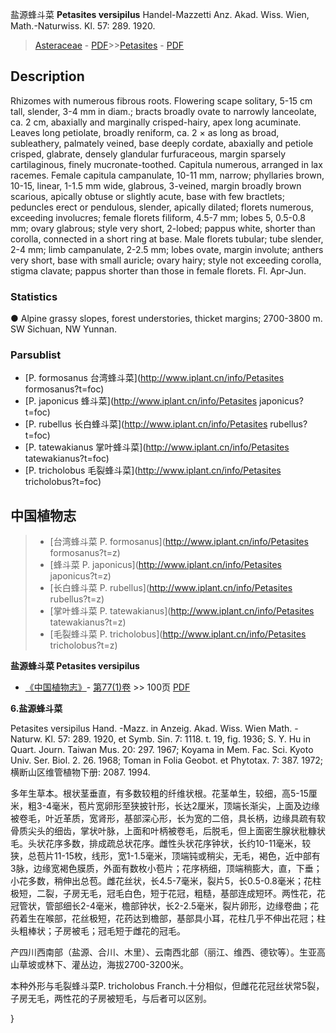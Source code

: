 盐源蜂斗菜 **Petasites versipilus** Handel-Mazzetti Anz. Akad. Wiss. Wien, Math.-Naturwiss. Kl. 57: 289. 1920.

> [Asteraceae](http://www.iplant.cn/info/Asteraceae?t=foc) - [PDF](http://www.iplant.cn/foc/pdf/Asteraceae.pdf)>>[Petasites](http://www.iplant.cn/info/Petasites?t=foc) - [PDF](http://www.iplant.cn/foc/pdf/Petasites.pdf)

## Description

Rhizomes with numerous fibrous roots. Flowering scape solitary, 5-15 cm tall, slender, 3-4 mm in diam.; bracts broadly ovate to narrowly lanceolate, ca. 2 cm, abaxially and marginally crisped-hairy, apex long acuminate. Leaves long petiolate, broadly reniform, ca. 2 × as long as broad, subleathery, palmately veined, base deeply cordate, abaxially and petiole crisped, glabrate, densely glandular furfuraceous, margin sparsely cartilaginous, finely mucronate-toothed. Capitula numerous, arranged in lax racemes. Female capitula campanulate, 10-11 mm, narrow; phyllaries brown, 10-15, linear, 1-1.5 mm wide, glabrous, 3-veined, margin broadly brown scarious, apically obtuse or slightly acute, base with few bractlets; peduncles erect or pendulous, slender, apically dilated; florets numerous, exceeding involucres; female florets filiform, 4.5-7 mm; lobes 5, 0.5-0.8 mm; ovary glabrous; style very short, 2-lobed; pappus white, shorter than corolla, connected in a short ring at base. Male florets tubular; tube slender, 2-4 mm; limb campanulate, 2-2.5 mm; lobes ovate, margin involute; anthers very short, base with small auricle; ovary hairy; style not exceeding corolla, stigma clavate; pappus shorter than those in female florets. Fl. Apr-Jun.

### Statistics
● Alpine grassy slopes, forest understories, thicket margins; 2700-3800 m. SW Sichuan, NW Yunnan.

### Parsublist

* [P.  formosanus  台湾蜂斗菜](http://www.iplant.cn/info/Petasites formosanus?t=foc)
* [P.  japonicus  蜂斗菜](http://www.iplant.cn/info/Petasites japonicus?t=foc)
* [P.  rubellus  长白蜂斗菜](http://www.iplant.cn/info/Petasites rubellus?t=foc)
* [P.  tatewakianus  掌叶蜂斗菜](http://www.iplant.cn/info/Petasites tatewakianus?t=foc)
* [P.  tricholobus  毛裂蜂斗菜](http://www.iplant.cn/info/Petasites tricholobus?t=foc)


## 中国植物志

> * [台湾蜂斗菜  P.  formosanus](http://www.iplant.cn/info/Petasites formosanus?t=z)
> * [蜂斗菜  P.  japonicus](http://www.iplant.cn/info/Petasites japonicus?t=z)
> * [长白蜂斗菜  P.  rubellus](http://www.iplant.cn/info/Petasites rubellus?t=z)
> * [掌叶蜂斗菜  P.  tatewakianus](http://www.iplant.cn/info/Petasites tatewakianus?t=z)
> * [毛裂蜂斗菜  P.  tricholobus](http://www.iplant.cn/info/Petasites tricholobus?t=z)


**盐源蜂斗菜 Petasites versipilus**

* [《中国植物志》](http://www.iplant.cn/frps)- [第77(1)卷](http://www.iplant.cn/frps/vol/77(1)) >> 100页 [PDF](http://www.iplant.cn/frps/pdf/77(1)/100.PDF)

**6.盐源蜂斗菜**

Petasites versipilus Hand. -Mazz. in Anzeig. Akad. Wiss. Wien Math. -Naturw. Kl. 57: 289. 1920, et Symb. Sin. 7: 1118. t. 19, fig. 1936; S. Y. Hu in Quart. Journ. Taiwan Mus. 20: 297. 1967; Koyama in Mem. Fac. Sci. Kyoto Univ. Ser. Biol. 2. 26. 1968; Toman in Folia Geobot. et Phytotax. 7: 387. 1972; 横断山区维管植物下册: 2087. 1994.

多年生草本。根状茎垂直，有多数较粗的纤维状根。花茎单生，较细，高5-15厘米，粗3-4毫米，苞片宽卵形至狭披针形，长达2厘米，顶端长渐尖，上面及边缘被卷毛，叶近革质，宽肾形，基部深心形，长为宽的二倍，具长柄，边缘具疏有软骨质尖头的细齿，掌状叶脉，上面和叶柄被卷毛，后脱毛，但上面密生腺状秕糠状毛。头状花序多数，排成疏总状花序。雌性头状花序钟状，长约10-11毫米，较狭，总苞片11-15枚，线形，宽1-1.5毫米，顶端钝或稍尖，无毛，褐色，近中部有3脉，边缘宽褐色膜质，外面有数枚小苞片；花序柄细，顶端稍膨大，直，下垂；小花多数，稍伸出总苞。雌花丝状，长4.5-7毫米，裂片5，长0.5-0.8毫米；花柱极短，二裂，子房无毛，冠毛白色，短于花冠，粗糙，基部连成短环。两性花，花冠管状，管部细长2-4毫米，檐部钟状，长2-2.5毫米，裂片卵形，边缘卷曲；花药着生在喉部，花丝极短，花药达到檐部，基部具小耳，花柱几乎不伸出花冠；柱头粗棒状；子房被毛；冠毛短于雌花的冠毛。

产四川西南部（盐源、合川、木里）、云南西北部（丽江、维西、德钦等）。生亚高山草坡或林下、灌丛边，海拔2700-3200米。

本种外形与毛裂蜂斗菜P. tricholobus Franch.十分相似，但雌花花冠丝状常5裂，子房无毛，两性花的子房被短毛，与后者可以区别。

}